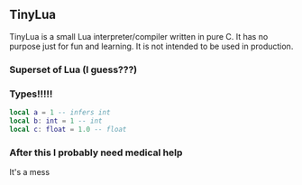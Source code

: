 ## TinyLua

TinyLua is a small Lua interpreter/compiler written in pure C. It has no purpose just for fun and learning. It is not intended to be used in production.

### Superset of Lua (I guess???)
### Types!!!!!
```lua
local a = 1 -- infers int
local b: int = 1 -- int
local c: float = 1.0 -- float
```

### After this I probably need medical help
It's a mess